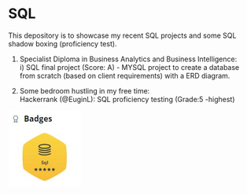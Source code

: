 # SQL
This depository is to showcase my recent SQL projects and some SQL shadow boxing (proficiency test).  
  
1) Specialist Diploma in Business Analytics and Business Intelligence:  
i) SQL final project (Score: A) - MYSQL project to create a database from scratch (based on client requirements) with a ERD diagram.
  
2) Some bedroom hustling in my free time:  
Hackerrank (@EuginL): SQL proficiency testing (Grade:5 -highest)

![_](images/SQL_badge.JPG)


